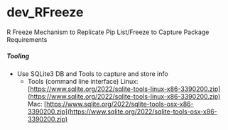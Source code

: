 # dev_RFreeze
R Freeze Mechanism to Replicate Pip List/Freeze to Capture Package Requirements 

##### Tooling
- Use SQLite3 DB and Tools to capture and store info
  - Tools (command line interface)
    Linux: [https://www.sqlite.org/2022/sqlite-tools-linux-x86-3390200.zip](https://www.sqlite.org/2022/sqlite-tools-linux-x86-3390200.zip) <br/>
    Mac: [https://www.sqlite.org/2022/sqlite-tools-osx-x86-3390200.zip](https://www.sqlite.org/2022/sqlite-tools-osx-x86-3390200.zip) <br/>
